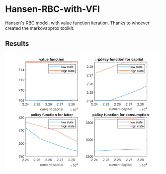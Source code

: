 # Hansen-RBC-with-VFI
Hansen's RBC model, with value function iteration. Thanks to whoever created the markovapprox toolkit.

## Results
![img](https://github.com/jren-jane/Hansen-RBC-with-VFI/blob/a76af34cbfcb13fe04d79531708b176bb73289dc/img/vf-pf.png)
